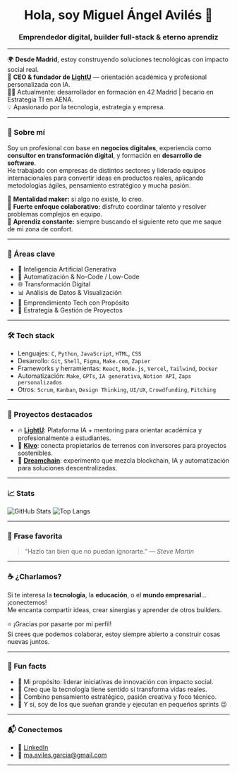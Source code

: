 <h1 align="center">Hola, soy Miguel Ángel Avilés 👋</h1>
<h3 align="center">Emprendedor digital, builder full-stack & eterno aprendiz</h3>

---

🌍 **Desde Madrid**, estoy construyendo soluciones tecnológicas con impacto social real.  
🎯 **CEO & fundador de [LightU](https://www.lightu.es)** — orientación académica y profesional personalizada con IA.  
👨‍💻 Actualmente: desarrollador en formación en 42 Madrid | becario en Estrategia TI en AENA.  
💡 Apasionado por la tecnología, estrategia y empresa.  

---

### 🚀 Sobre mí

Soy un profesional con base en **negocios digitales**, experiencia como **consultor en transformación digital**, y formación en **desarrollo de software**.  
He trabajado con empresas de distintos sectores y liderado equipos internacionales para convertir ideas en productos reales, aplicando metodologías ágiles, pensamiento estratégico y mucha pasión.

🧠 **Mentalidad maker:** si algo no existe, lo creo.  
🤝 **Fuerte enfoque colaborativo:** disfruto coordinar talento y resolver problemas complejos en equipo.  
🌱 **Aprendiz constante:** siempre buscando el siguiente reto que me saque de mi zona de confort.

---

### 🧩 Áreas clave

- 🧠 Inteligencia Artificial Generativa  
- 🔄 Automatización & No-Code / Low-Code  
- 🌐 Transformación Digital  
- 📊 Análisis de Datos & Visualización  
- 🧪 Emprendimiento Tech con Propósito  
- 💼 Estrategia & Gestión de Proyectos

---

### 🛠️ Tech stack

- Lenguajes: `C`, `Python`, `JavaScript`, `HTML`, `CSS`
- Desarrollo: `Git`, `Shell`, `Figma`, `Make.com`, `Zapier`
- Frameworks y herramientas: `React`, `Node.js`, `Vercel`, `Tailwind`, `Docker`
- Automatización: `Make`, `GPTs`, `IA generativa`, `Notion API`, `Zaps personalizados`
- Otros: `Scrum`, `Kanban`, `Design Thinking`, `UI/UX`, `Crowdfunding`, `Pitching`

---

### 🧠 Proyectos destacados

- 🔥 [**LightU**](https://www.lightu.es): Plataforma IA + mentoring para orientar académica y profesionalmente a estudiantes.
- 🌱 [**Kivo**](https://v0-sustainable-land-sale-page-wine.vercel.app/): conecta propietarios de terrenos con inversores para proyectos sostenibles.
- 🧬 [**Dreamchain**](https://github.com/miaviles11/dreamchain-v1): experimento que mezcla blockchain, IA y automatización para soluciones descentralizadas.

---

### 📈 Stats

![GitHub Stats](https://github-readme-stats.vercel.app/api?username=miaviles11&show_icons=true&theme=radical)
![Top Langs](https://github-readme-stats.vercel.app/api/top-langs/?username=miaviles11&layout=compact&theme=radical)

---

### 💬 Frase favorita

> “Hazlo tan bien que no puedan ignorarte.” — *Steve Martin*

---

### ☕ ¿Charlamos?

Si te interesa la **tecnología**, la **educación**, o el **mundo empresarial**… ¡conectemos!  
Me encanta compartir ideas, crear sinergias y aprender de otros builders.  

⭐ ¡Gracias por pasarte por mi perfil!  
Si crees que podemos colaborar, estoy siempre abierto a construir cosas nuevas juntos.  

---

### 🧠 Fun facts

- 🎯 Mi propósito: liderar iniciativas de innovación con impacto social.  
- 🧍 Creo que la tecnología tiene sentido si transforma vidas reales.  
- 🎨 Combino pensamiento estratégico, pasión creativa y foco técnico.  
- 🚀 Y sí, soy de los que sueñan grande y ejecutan en pequeños sprints 😉

---

### 📬 Conectemos

- 🔗 [LinkedIn](https://www.linkedin.com/in/miguel-angel-aviles/)
- 💌 ma.aviles.garcia@gmail.com

---
